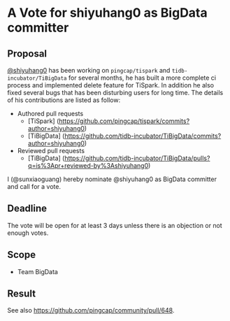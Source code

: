 # A Vote for shiyuhang0 as BigData committer

## Proposal

[@shiyuhang0](https://github.com/shiyuhang0) has been working on `pingcap/tispark` and `tidb-incubator/TiBigData` for several months, he has built a more complete ci process and implemented delete feature for TiSpark. In addition he also fixed several bugs that has been disturbing users for long time. The details of his contributions are listed as follow:

* Authored pull requests
  * [TiSpark] (https://github.com/pingcap/tispark/commits?author=shiyuhang0)
  * [TiBigData] (https://github.com/tidb-incubator/TiBigData/commits?author=shiyuhang0)
* Reviewed pull requests
  * [TiBigData] (https://github.com/tidb-incubator/TiBigData/pulls?q=is%3Apr+reviewed-by%3Ashiyuhang0)

I (@sunxiaoguang) hereby nominate @shiyuhang0 as BigData committer and call for a vote.

## Deadline

The vote will be open for at least 3 days unless there is an objection or not enough votes.

## Scope

* Team BigData

## Result

See also https://github.com/pingcap/community/pull/648.
